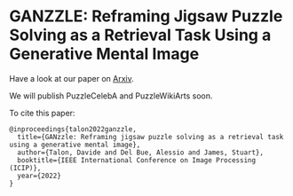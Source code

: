 # GANZZLE: Reframing Jigsaw Puzzle Solving as a Retrieval Task Using a Generative Mental Image

Have a look at our paper on [Arxiv](https://arxiv.org/abs/2207.05634).

We will publish PuzzleCelebA and PuzzleWikiArts soon.


To cite this paper:
```
@inproceedings{talon2022ganzzle,
  title={GANzzle: Reframing jigsaw puzzle solving as a retrieval task using a generative mental image},
  author={Talon, Davide and Del Bue, Alessio and James, Stuart},
  booktitle={IEEE International Conference on Image Processing (ICIP)},
  year={2022}
}
```
